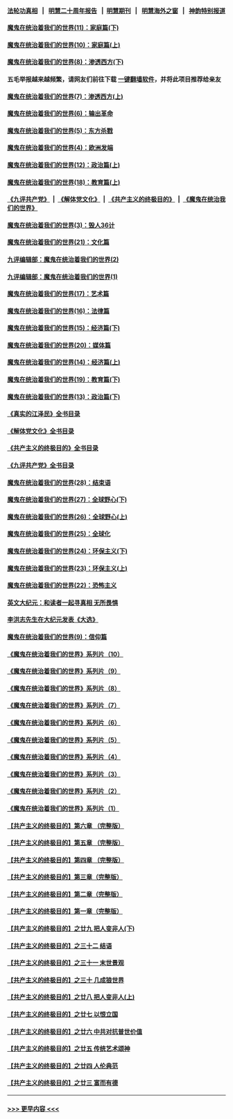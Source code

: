 #### [法轮功真相](https://github.com/gfw-breaker/truth/blob/master/README.md?t=0) &nbsp;&nbsp;|&nbsp;&nbsp; [明慧二十周年报告](https://github.com/gfw-breaker/mh-reports/blob/master/README.md?t=0) &nbsp;&nbsp;|&nbsp;&nbsp;[明慧期刊](https://github.com/gfw-breaker/mh-qikan) &nbsp;&nbsp;|&nbsp;&nbsp; [明慧海外之窗](https://github.com/gfw-breaker/mh-news/blob/master/README.md?t=0) &nbsp;&nbsp;|&nbsp;&nbsp; [神韵特别报道](https://github.com/gfw-breaker/mh-news/blob/master/shenyun.md?t=0)
#### [魔鬼在统治着我们的世界(11)：家庭篇(下)](../pages/nsc422/n10440961.md?t=12012001) 
#### [魔鬼在统治着我们的世界(10)：家庭篇(上)](../pages/nsc422/n10435448.md?t=12012001) 
#### [魔鬼在统治着我们的世界(8)：渗透西方(下)](../pages/nsc422/n10429603.md?t=12012001) 
#### 五毛举报越来越频繁，请网友们前往下载 [一键翻墙软件](https://github.com/gfw-breaker/ssr-accounts)，并将此项目推荐给亲友
#### [魔鬼在统治着我们的世界(7)：渗透西方(上)](../pages/nsc422/n10426013.md?t=12012001) 
#### [魔鬼在统治着我们的世界(6)：输出革命](../pages/nsc422/n10421536.md?t=12012001) 
#### [魔鬼在统治着我们的世界(5)：东方杀戮](../pages/nsc422/n10417707.md?t=12012001) 
#### [魔鬼在统治着我们的世界(4)：欧洲发端](../pages/nsc422/n10414890.md?t=12012001) 
#### [魔鬼在统治着我们的世界(12)：政治篇(上)](../pages/nsc422/n10444576.md?t=12012001) 
#### [魔鬼在统治着我们的世界(18)：教育篇(上)](../pages/nsc422/n10526970.md?t=12012001) 
#### [《九评共产党》](https://github.com/begood0513/9ping.md/blob/master/README.md) &nbsp;|&nbsp; [《解体党文化》](../../../../jtdwh.md/blob/master/README.md)  &nbsp;|&nbsp; [《共产主义的终极目的》](../../../../gczydzjmd.md/blob/master/README.md) &nbsp;|&nbsp; [《魔鬼在统治我们的世界》](../../../../mgztzwmdsj.md/blob/master/README.md) 
#### [魔鬼在统治着我们的世界(3)：毁人36计](../pages/nsc422/n10411583.md?t=12012001) 
#### [魔鬼在统治着我们的世界(21)：文化篇](../pages/nsc422/n10597706.md?t=12012001) 
#### [九评编辑部：魔鬼在统治着我们的世界(2)](../pages/nsc422/n10410036.md?t=12012001) 
#### [九评编辑部：魔鬼在统治着我们的世界(1)](../pages/nsc422/n10406825.md?t=12012001) 
#### [魔鬼在统治着我们的世界(17)：艺术篇](../pages/nsc422/n10499093.md?t=12012001) 
#### [魔鬼在统治着我们的世界(16)：法律篇](../pages/nsc422/n10485969.md?t=12012001) 
#### [魔鬼在统治着我们的世界(15)：经济篇(下)](../pages/nsc422/n10469975.md?t=12012001) 
#### [魔鬼在统治着我们的世界(20)：媒体篇](../pages/nsc422/n10586579.md?t=12012001) 
#### [魔鬼在统治着我们的世界(14)：经济篇(上)](../pages/nsc422/n10457370.md?t=12012001) 
#### [魔鬼在统治着我们的世界(19)：教育篇(下)](../pages/nsc422/n10564808.md?t=12012001) 
#### [魔鬼在统治着我们的世界(13)：政治篇(下)](../pages/nsc422/n10448270.md?t=12012001) 
#### [《真实的江泽民》全书目录](../pages/nsc422/n13721399.md?t=12012001) 
#### [《解体党文化》全书目录](../pages/nsc422/n13721157.md?t=12012001) 
#### [《共产主义的终极目的》全书目录](../pages/nsc422/n13721048.md?t=12012001) 
#### [《九评共产党》全书目录](../pages/nsc422/n13708085.md?t=12012001) 
#### [魔鬼在统治着我们的世界(28)：结束语](../pages/nsc422/n10936246.md?t=12012001) 
#### [魔鬼在统治着我们的世界(27)：全球野心(下)](../pages/nsc422/n10928319.md?t=12012001) 
#### [魔鬼在统治着我们的世界(26)：全球野心(上)](../pages/nsc422/n10900318.md?t=12012001) 
#### [魔鬼在统治着我们的世界(25)：全球化](../pages/nsc422/n10788205.md?t=12012001) 
#### [魔鬼在统治着我们的世界(24)：环保主义(下)](../pages/nsc422/n10695307.md?t=12012001) 
#### [魔鬼在统治着我们的世界(23)：环保主义(上)](../pages/nsc422/n10688613.md?t=12012001) 
#### [魔鬼在统治着我们的世界(22)：恐怖主义](../pages/nsc422/n10614727.md?t=12012001) 
#### [英文大纪元：和读者一起寻真相 无所畏惧](../pages/nsc422/n12542027.md?t=12012001) 
#### [李洪志先生在大纪元发表《大选》](../pages/nsc422/n12534746.md?t=12012001) 
#### [魔鬼在统治着我们的世界(9)：信仰篇](../pages/nsc422/n10432159.md?t=12012001) 
#### [《魔鬼在统治着我们的世界》系列片（10）](../pages/nsc422/n12292670.md?t=12012001) 
#### [《魔鬼在统治着我们的世界》系列片（9）](../pages/nsc422/n12290859.md?t=12012001) 
#### [《魔鬼在统治着我们的世界》系列片（8）](../pages/nsc422/n12287445.md?t=12012001) 
#### [《魔鬼在统治着我们的世界》系列片（7）](../pages/nsc422/n12283425.md?t=12012001) 
#### [《魔鬼在统治着我们的世界》系列片（6）](../pages/nsc422/n12282314.md?t=12012001) 
#### [《魔鬼在统治着我们的世界》系列片（5）](../pages/nsc422/n12281419.md?t=12012001) 
#### [《魔鬼在统治着我们的世界》系列片（4）](../pages/nsc422/n12274024.md?t=12012001) 
#### [《魔鬼在统治着我们的世界》系列片（3）](../pages/nsc422/n12271322.md?t=12012001) 
#### [《魔鬼在统治着我们的世界》系列片（2）](../pages/nsc422/n12269049.md?t=12012001) 
#### [《魔鬼在统治着我们的世界》系列片（1）](../pages/nsc422/n12267575.md?t=12012001) 
#### [【共产主义的终极目的】第六章 （完整版）](../pages/nsc422/n11428913.md?t=12012001) 
#### [【共产主义的终极目的】第五章 （完整版）](../pages/nsc422/n11428912.md?t=12012001) 
#### [【共产主义的终极目的】第四章 （完整版）](../pages/nsc422/n11428907.md?t=12012001) 
#### [【共产主义的终极目的】第三章（完整版）](../pages/nsc422/n11428848.md?t=12012001) 
#### [【共产主义的终极目的】第二章（完整版）](../pages/nsc422/n11428831.md?t=12012001) 
#### [【共产主义的终极目的】第一章（完整版）](../pages/nsc422/n11417651.md?t=12012001) 
#### [【共产主义的终极目的】之廿九 把人变非人(下)](../pages/nsc422/n11344140.md?t=12012001) 
#### [【共产主义的终极目的】之三十二 结语](../pages/nsc422/n11360535.md?t=12012001) 
#### [【共产主义的终极目的】之三十一 末世景观](../pages/nsc422/n11351129.md?t=12012001) 
#### [【共产主义的终极目的】之三十 几成狼世界](../pages/nsc422/n11348280.md?t=12012001) 
#### [【共产主义的终极目的】之廿八 把人变非人(上)](../pages/nsc422/n11340492.md?t=12012001) 
#### [【共产主义的终极目的】之廿七 以恨立国](../pages/nsc422/n11336944.md?t=12012001) 
#### [【共产主义的终极目的】之廿六 中共对抗普世价值](../pages/nsc422/n11324785.md?t=12012001) 
#### [【共产主义的终极目的】之廿五 传统艺术颂神](../pages/nsc422/n11296396.md?t=12012001) 
#### [【共产主义的终极目的】之廿四 人伦典范](../pages/nsc422/n11296397.md?t=12012001) 
#### [【共产主义的终极目的】之廿三 富而有德](../pages/nsc422/n11283598.md?t=12012001) 

----
#### [ >>> 更早内容 <<< ](../indexes/nsc422-earlier.md)
